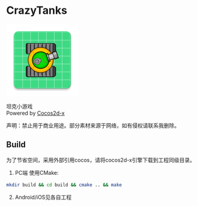 # CrazyTanks

![icon](./proj.android/app/res/mipmap-xxxhdpi/ic_launcher.png)

坦克小游戏  
Powered by [Cocos2d-x](https://github.com/cocos2d/cocos2d-x)

声明：禁止用于商业用途。部分素材来源于网络，如有侵权请联系我删除。

## Build

为了节省空间，采用外部引用cocos，请将cocos2d-x引擎下载到工程同级目录。

1. PC端
使用CMake:
```bash
mkdir build && cd build && cmake .. && make
```
2. Android/iOS见各自工程
